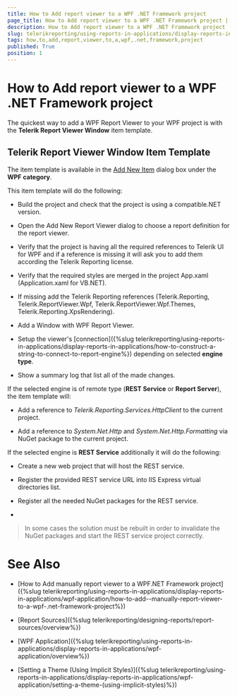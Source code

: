 ```yaml
---
title: How to Add report viewer to a WPF .NET Framework project
page_title: How to Add report viewer to a WPF .NET Framework project | for Telerik Reporting Documentation
description: How to Add report viewer to a WPF .NET Framework project
slug: telerikreporting/using-reports-in-applications/display-reports-in-applications/wpf-application/how-to-add-report-viewer-to-a-wpf-.net-framework-project
tags: how,to,add,report,viewer,to,a,wpf,.net,framework,project
published: True
position: 1
---
```


# How to Add report viewer to a WPF .NET Framework project



The quickest way to add a WPF Report Viewer to your WPF project is with the __Telerik Report Viewer Window__ item template.       

## Telerik Report Viewer Window Item Template

The item template is available in the             [Add New Item](https://msdn.microsoft.com/en-us/library/w0572c5b%28v=vs.100%29.aspx)             dialog box under the __WPF category__.         

This item template will do the following:         

* Build the project and check that the project is using a compatible.NET version.             

* Open the Add New Report Viewer dialog to choose a report definition for the report viewer.             

* Verify that the project is having all the required references to Telerik UI for WPF and if a reference is missing               it will ask you to add them according the Telerik Reporting license.             

* Verify that the required styles are merged in the project App.xaml (Application.xaml for VB.NET).             

* If missing add the Telerik Reporting references                (Telerik.Reporting, Telerik.ReportViewer.Wpf, Telerik.ReportViewer.Wpf.Themes, Telerik.Reporting.XpsRendering).             

* Add a Window with WPF Report Viewer.             

* Setup the viewer's [connection]({%slug telerikreporting/using-reports-in-applications/display-reports-in-applications/how-to-construct-a-string-to-connect-to-report-engine%}) depending on selected __engine type__.             

* Show a summary log that list all of the made changes.             

If the selected engine is of remote type (__REST Service__ or __Report Server__), the item template will:         

* Add a reference to *Telerik.Reporting.Services.HttpClient* to the current project.             

* Add a reference to *System.Net.Http* and *System.Net.Http.Formatting* via NuGet package to the current project.             

If the selected engine is __REST Service__ additionally it will do the following:         

* Create a new web project that will host the REST service.             

* Register the provided REST service URL into IIS Express virtual directories list.             

* Register all the needed NuGet packages for the REST service.             

* 

   >In some cases the solution must be rebuilt in order to invalidate the NuGet packages and start the REST service project correctly.               


# See Also

 

* [How to Add  manually report viewer to a WPF.NET Framework project]({%slug telerikreporting/using-reports-in-applications/display-reports-in-applications/wpf-application/how-to-add--manually-report-viewer-to-a-wpf-.net-framework-project%})

 

* [Report Sources]({%slug telerikreporting/designing-reports/report-sources/overview%})

 

* [WPF Application]({%slug telerikreporting/using-reports-in-applications/display-reports-in-applications/wpf-application/overview%})

 

* [Setting a Theme (Using Implicit Styles)]({%slug telerikreporting/using-reports-in-applications/display-reports-in-applications/wpf-application/setting-a-theme-(using-implicit-styles)%})

